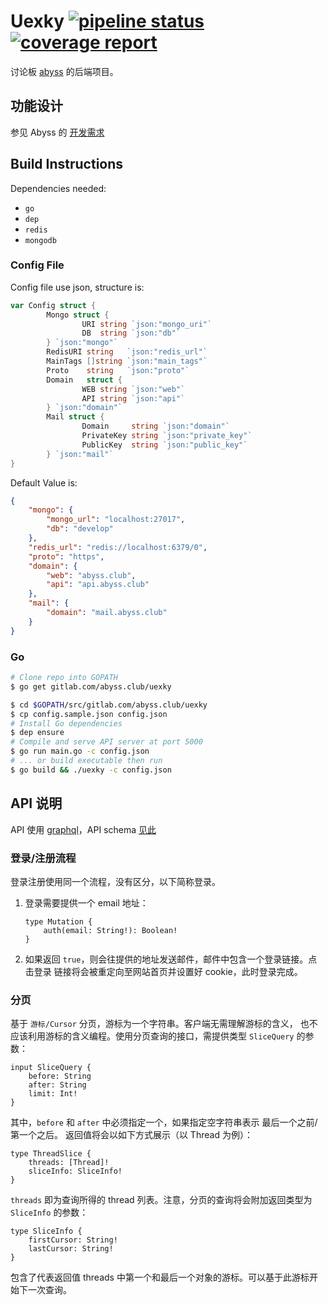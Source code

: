 # Uexky [![pipeline status](https://gitlab.com/abyss.club/uexky/badges/master/pipeline.svg)](https://gitlab.com/abyss.club/uexky/commits/master) [![coverage report](https://gitlab.com/abyss.club/uexky/badges/master/coverage.svg)](https://gitlab.com/abyss.club/uexky/commits/master)

讨论板 [abyss](https://gitlab.com/abyss.club/abyss) 的后端项目。

## 功能设计

参见 Abyss 的 [开发需求](https://gitlab.com/abyss.club/abyss#%E5%BC%80%E5%8F%91%E9%9C%80%E6%B1%82%E5%8F%8A%E7%9B%B8%E5%85%B3%E5%90%8D%E8%AF%8D)

## Build Instructions

Dependencies needed:

* `go`
* `dep`
* `redis`
* `mongodb`

### Config File

Config file use json, structure is:

```go
var Config struct {
        Mongo struct {
                URI string `json:"mongo_uri"`
                DB  string `json:"db"`
        } `json:"mongo"`
        RedisURI string   `json:"redis_url"`
        MainTags []string `json:"main_tags"`
        Proto    string   `json:"proto"`
        Domain   struct {
                WEB string `json:"web"`
                API string `json:"api"`
        } `json:"domain"`
        Mail struct {
                Domain     string `json:"domain"`
                PrivateKey string `json:"private_key"`
                PublicKey  string `json:"public_key"`
        } `json:"mail"`
}
```

Default Value is:

```json
{
    "mongo": {
        "mongo_url": "localhost:27017",
        "db": "develop"
    },
    "redis_url": "redis://localhost:6379/0",
    "proto": "https",
    "domain": {
        "web": "abyss.club",
        "api": "api.abyss.club"
    },
    "mail": {
        "domain": "mail.abyss.club"
    }
}
```

### Go

```bash
# Clone repo into GOPATH
$ go get gitlab.com/abyss.club/uexky

$ cd $GOPATH/src/gitlab.com/abyss.club/uexky
$ cp config.sample.json config.json
# Install Go dependencies
$ dep ensure
# Compile and serve API server at port 5000
$ go run main.go -c config.json
# ... or build executable then run
$ go build && ./uexky -c config.json
```

## API 说明

API 使用 [graphql](https://graphql.org/)，API schema [见此](https://gitlab.com/abyss.club/abyss/blob/master/api.gql)

### 登录/注册流程

登录注册使用同一个流程，没有区分，以下简称登录。

1. 登录需要提供一个 email 地址：

    ```
    type Mutation {
        auth(email: String!): Boolean!
    }
    ```

2. 如果返回 `true`，则会往提供的地址发送邮件，邮件中包含一个登录链接。点击登录
链接将会被重定向至网站首页并设置好 cookie，此时登录完成。

### 分页

基于 `游标/Cursor` 分页，游标为一个字符串。客户端无需理解游标的含义，
也不应该利用游标的含义编程。使用分页查询的接口，需提供类型 `SliceQuery` 的参数：

```
input SliceQuery {
    before: String
    after: String
    limit: Int!
}
```

其中，`before` 和 `after` 中必须指定一个，如果指定空字符串表示 最后一个之前/第一个之后。
返回值将会以如下方式展示（以 Thread 为例）：

```
type ThreadSlice {
    threads: [Thread]!
    sliceInfo: SliceInfo!
}
```

`threads` 即为查询所得的 thread 列表。注意，分页的查询将会附加返回类型为 `SliceInfo` 的参数：

```
type SliceInfo {
    firstCursor: String!
    lastCursor: String!
}
```

包含了代表返回值 threads 中第一个和最后一个对象的游标。可以基于此游标开始下一次查询。
